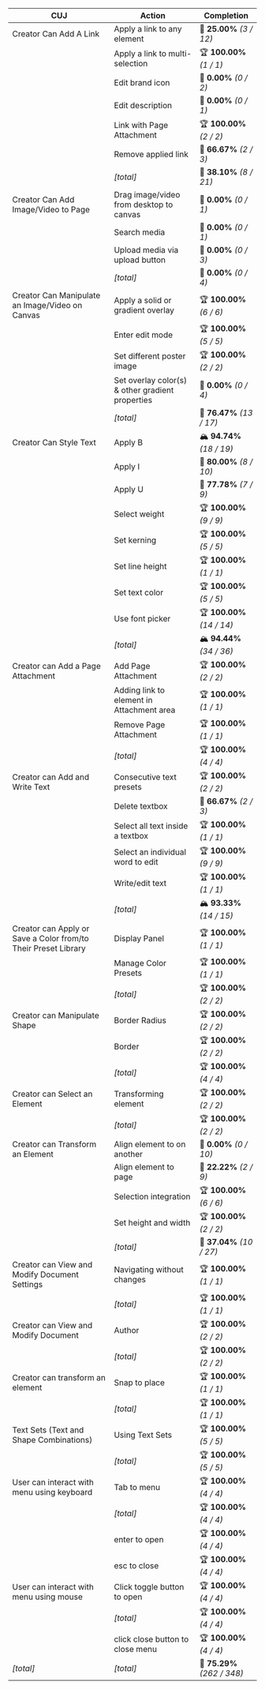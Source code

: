 | **CUJ**                                                        | **Action**                                       | **Completion**              |
| -------------------------------------------------------------- | ------------------------------------------------ | --------------------------- |
| Creator Can Add A Link                                         | Apply a link to any element                      | 🚨 **25.00%** *(3 / 12)*    |
|                                                                | Apply a link to multi-selection                  | 🏆 **100.00%** *(1 / 1)*    |
|                                                                | Edit brand icon                                  | 🚨 **0.00%** *(0 / 2)*      |
|                                                                | Edit description                                 | 🚨 **0.00%** *(0 / 1)*      |
|                                                                | Link with Page Attachment                        | 🏆 **100.00%** *(2 / 2)*    |
|                                                                | Remove applied link                              | 🛴 **66.67%** *(2 / 3)*     |
|                                                                | *[total]*                                        | 🚨 **38.10%** *(8 / 21)*    |
| Creator Can Add Image/Video to Page                            | Drag image/video from desktop to canvas          | 🚨 **0.00%** *(0 / 1)*      |
|                                                                | Search media                                     | 🚨 **0.00%** *(0 / 1)*      |
|                                                                | Upload media via upload button                   | 🚨 **0.00%** *(0 / 3)*      |
|                                                                | *[total]*                                        | 🚨 **0.00%** *(0 / 4)*      |
| Creator Can Manipulate an Image/Video on Canvas                | Apply a solid or gradient overlay                | 🏆 **100.00%** *(6 / 6)*    |
|                                                                | Enter edit mode                                  | 🏆 **100.00%** *(5 / 5)*    |
|                                                                | Set different poster image                       | 🏆 **100.00%** *(2 / 2)*    |
|                                                                | Set overlay color(s) & other gradient properties | 🚨 **0.00%** *(0 / 4)*      |
|                                                                | *[total]*                                        | 🛴 **76.47%** *(13 / 17)*   |
| Creator Can Style Text                                         | Apply B                                          | 🏔️ **94.74%** *(18 / 19)*  |
|                                                                | Apply I                                          | 🛴 **80.00%** *(8 / 10)*    |
|                                                                | Apply U                                          | 🛴 **77.78%** *(7 / 9)*     |
|                                                                | Select weight                                    | 🏆 **100.00%** *(9 / 9)*    |
|                                                                | Set kerning                                      | 🏆 **100.00%** *(5 / 5)*    |
|                                                                | Set line height                                  | 🏆 **100.00%** *(1 / 1)*    |
|                                                                | Set text color                                   | 🏆 **100.00%** *(5 / 5)*    |
|                                                                | Use font picker                                  | 🏆 **100.00%** *(14 / 14)*  |
|                                                                | *[total]*                                        | 🏔️ **94.44%** *(34 / 36)*  |
| Creator can Add a Page Attachment                              | Add Page Attachment                              | 🏆 **100.00%** *(2 / 2)*    |
|                                                                | Adding link to element in Attachment area        | 🏆 **100.00%** *(1 / 1)*    |
|                                                                | Remove Page Attachment                           | 🏆 **100.00%** *(1 / 1)*    |
|                                                                | *[total]*                                        | 🏆 **100.00%** *(4 / 4)*    |
| Creator can Add and Write Text                                 | Consecutive text presets                         | 🏆 **100.00%** *(2 / 2)*    |
|                                                                | Delete textbox                                   | 🛴 **66.67%** *(2 / 3)*     |
|                                                                | Select all text inside a textbox                 | 🏆 **100.00%** *(1 / 1)*    |
|                                                                | Select an individual word to edit                | 🏆 **100.00%** *(9 / 9)*    |
|                                                                | Write/edit text                                  | 🏆 **100.00%** *(1 / 1)*    |
|                                                                | *[total]*                                        | 🏔️ **93.33%** *(14 / 15)*  |
| Creator can Apply or Save a Color from/to Their Preset Library | Display Panel                                    | 🏆 **100.00%** *(1 / 1)*    |
|                                                                | Manage Color Presets                             | 🏆 **100.00%** *(1 / 1)*    |
|                                                                | *[total]*                                        | 🏆 **100.00%** *(2 / 2)*    |
| Creator can Manipulate Shape                                   | Border Radius                                    | 🏆 **100.00%** *(2 / 2)*    |
|                                                                | Border                                           | 🏆 **100.00%** *(2 / 2)*    |
|                                                                | *[total]*                                        | 🏆 **100.00%** *(4 / 4)*    |
| Creator can Select an Element                                  | Transforming element                             | 🏆 **100.00%** *(2 / 2)*    |
|                                                                | *[total]*                                        | 🏆 **100.00%** *(2 / 2)*    |
| Creator can Transform an Element                               | Align element to on another                      | 🚨 **0.00%** *(0 / 10)*     |
|                                                                | Align element to page                            | 🚨 **22.22%** *(2 / 9)*     |
|                                                                | Selection integration                            | 🏆 **100.00%** *(6 / 6)*    |
|                                                                | Set height and width                             | 🏆 **100.00%** *(2 / 2)*    |
|                                                                | *[total]*                                        | 🚨 **37.04%** *(10 / 27)*   |
| Creator can View and Modify Document Settings                  | Navigating without changes                       | 🏆 **100.00%** *(1 / 1)*    |
|                                                                | *[total]*                                        | 🏆 **100.00%** *(1 / 1)*    |
| Creator can View and Modify Document                           | Author                                           | 🏆 **100.00%** *(2 / 2)*    |
|                                                                | *[total]*                                        | 🏆 **100.00%** *(2 / 2)*    |
| Creator can transform an element                               | Snap to place                                    | 🏆 **100.00%** *(1 / 1)*    |
|                                                                | *[total]*                                        | 🏆 **100.00%** *(1 / 1)*    |
| Text Sets (Text and Shape Combinations)                        | Using Text Sets                                  | 🏆 **100.00%** *(5 / 5)*    |
|                                                                | *[total]*                                        | 🏆 **100.00%** *(5 / 5)*    |
| User can interact with menu using keyboard                     | Tab to menu                                      | 🏆 **100.00%** *(4 / 4)*    |
|                                                                | *[total]*                                        | 🏆 **100.00%** *(4 / 4)*    |
|                                                                | enter to open                                    | 🏆 **100.00%** *(4 / 4)*    |
|                                                                | esc to close                                     | 🏆 **100.00%** *(4 / 4)*    |
| User can interact with menu using mouse                        | Click toggle button to open                      | 🏆 **100.00%** *(4 / 4)*    |
|                                                                | *[total]*                                        | 🏆 **100.00%** *(4 / 4)*    |
|                                                                | click close button to close menu                 | 🏆 **100.00%** *(4 / 4)*    |
| *\[total\]*                                                    | *\[total\]*                                      | 🛴 **75.29%** *(262 / 348)* |